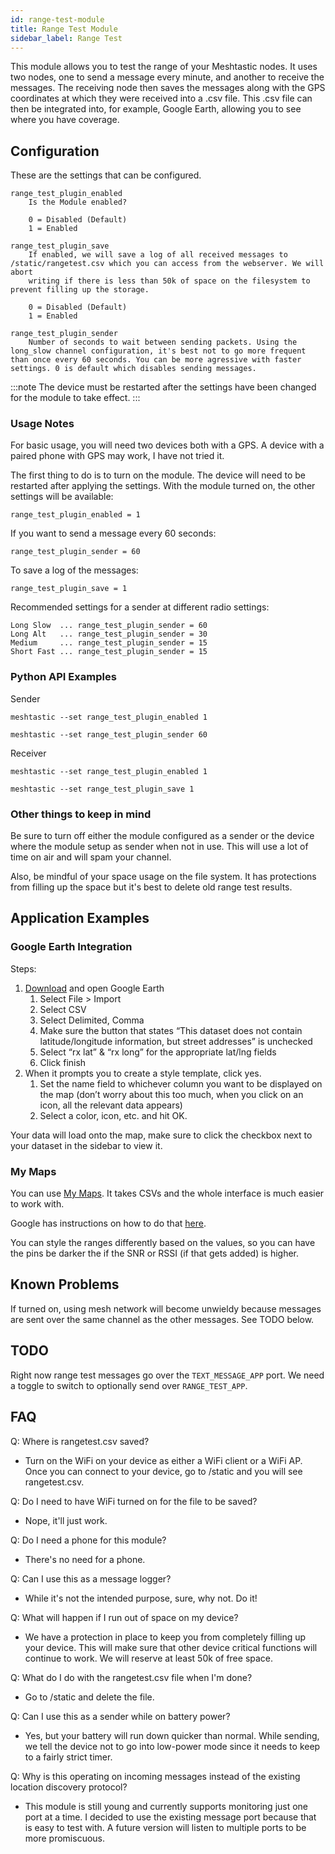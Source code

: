 ```yaml
---
id: range-test-module
title: Range Test Module
sidebar_label: Range Test
---
```


This module allows you to test the range of your Meshtastic nodes. It uses two nodes, one to send a message every minute, and another to receive the messages. The receiving node then saves the messages along with the GPS coordinates at which they were received into a .csv file. This .csv file can then be integrated into, for example, Google Earth, allowing you to see where you have coverage.

## Configuration

These are the settings that can be configured.

    range_test_plugin_enabled
        Is the Module enabled?

        0 = Disabled (Default)
        1 = Enabled

    range_test_plugin_save
        If enabled, we will save a log of all received messages to /static/rangetest.csv which you can access from the webserver. We will abort
        writing if there is less than 50k of space on the filesystem to prevent filling up the storage.

        0 = Disabled (Default)
        1 = Enabled

    range_test_plugin_sender
        Number of seconds to wait between sending packets. Using the long_slow channel configuration, it's best not to go more frequent than once every 60 seconds. You can be more agressive with faster settings. 0 is default which disables sending messages.

:::note
The device must be restarted after the settings have been changed for the module to take effect.
:::

### Usage Notes

For basic usage, you will need two devices both with a GPS. A device with a paired phone with GPS may work, I have not tried it.

The first thing to do is to turn on the module. The device will need to be restarted after applying the settings. With the module turned on, the other settings will be available:

    range_test_plugin_enabled = 1

If you want to send a message every 60 seconds:

    range_test_plugin_sender = 60

To save a log of the messages:

    range_test_plugin_save = 1

Recommended settings for a sender at different radio settings:

    Long Slow  ... range_test_plugin_sender = 60
    Long Alt   ... range_test_plugin_sender = 30
    Medium     ... range_test_plugin_sender = 15
    Short Fast ... range_test_plugin_sender = 15

### Python API Examples

Sender

`meshtastic --set range_test_plugin_enabled 1`

`meshtastic --set range_test_plugin_sender 60`

Receiver

`meshtastic --set range_test_plugin_enabled 1`

`meshtastic --set range_test_plugin_save 1`

### Other things to keep in mind

Be sure to turn off either the module configured as a sender or the device where the module setup as sender when not in use. This will use a lot of time on air and will spam your channel.

Also, be mindful of your space usage on the file system. It has protections from filling up the space but it's best to delete old range test results.

## Application Examples

### Google Earth Integration

Steps:

1. [Download](https://www.google.com/earth/versions/#download-pro) and open Google Earth
   1. Select File > Import
   2. Select CSV
   3. Select Delimited, Comma
   4. Make sure the button that states “This dataset does not contain latitude/longitude information, but street addresses” is unchecked
   5. Select “rx lat” & “rx long” for the appropriate lat/lng fields
   6. Click finish
2. When it prompts you to create a style template, click yes.
   1. Set the name field to whichever column you want to be displayed on the map (don’t worry about this too much, when you click on an icon, all the relevant data appears)
   2. Select a color, icon, etc. and hit OK.

Your data will load onto the map, make sure to click the checkbox next to your dataset in the sidebar to view it.

### My Maps

You can use [My Maps](http://mymaps.google.com). It takes CSVs and the whole interface is much easier to work with.

Google has instructions on how to do that [here](https://support.google.com/mymaps/answer/3024836?co=GENIE.Platform%3DDesktop&hl=en#zippy=%2Cstep-prepare-your-info%2Cstep-import-info-into-the-map).

You can style the ranges differently based on the values, so you can have the pins be darker the if the SNR or RSSI (if that gets added) is higher.

## Known Problems

If turned on, using mesh network will become unwieldy because messages are sent over the same channel as the other messages. See TODO below.

## TODO

Right now range test messages go over the `TEXT_MESSAGE_APP` port. We need a toggle to switch to optionally send over `RANGE_TEST_APP`.

## FAQ

Q: Where is rangetest.csv saved?

- Turn on the WiFi on your device as either a WiFi client or a WiFi AP. Once you can connect to your device, go to /static and you will see rangetest.csv.

Q: Do I need to have WiFi turned on for the file to be saved?

- Nope, it'll just work.

Q: Do I need a phone for this module?

- There's no need for a phone.

Q: Can I use this as a message logger?

- While it's not the intended purpose, sure, why not. Do it!

Q: What will happen if I run out of space on my device?

- We have a protection in place to keep you from completely filling up your device. This will make sure that other device critical functions will continue to work. We will reserve at least 50k of free space.

Q: What do I do with the rangetest.csv file when I'm done?

- Go to /static and delete the file.

Q: Can I use this as a sender while on battery power?

- Yes, but your battery will run down quicker than normal. While sending, we tell the device not to go into low-power mode since it needs to keep to a fairly strict timer.

Q: Why is this operating on incoming messages instead of the existing location discovery protocol?

- This module is still young and currently supports monitoring just one port at a time. I decided to use the existing message port because that is easy to test with. A future version will listen to multiple ports to be more promiscuous.

